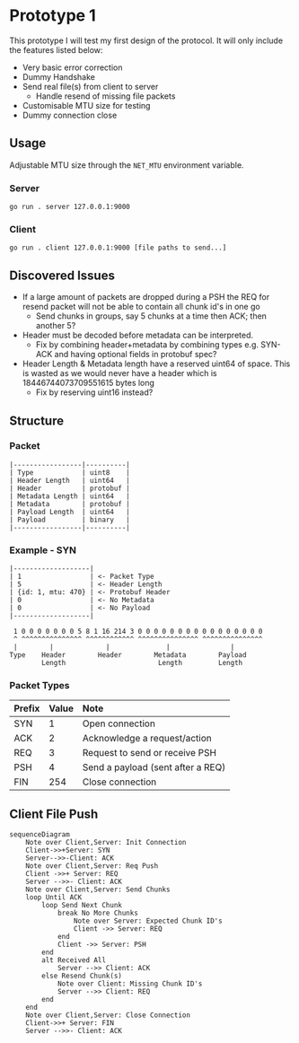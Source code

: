 # Prototype 1
This prototype I will test my first design of the protocol. It will only include the features listed below:

- Very basic error correction
- Dummy Handshake
- Send real file(s) from client to server
  - Handle resend of missing file packets
- Customisable MTU size for testing
- Dummy connection close

## Usage
Adjustable MTU size through the `NET_MTU` environment variable.

### Server

```
go run . server 127.0.0.1:9000
```

### Client

```
go run . client 127.0.0.1:9000 [file paths to send...]
```

## Discovered Issues
- If a large amount of packets are dropped during a PSH the REQ for resend packet will not be able to contain all chunk id's in one go
  - Send chunks in groups, say 5 chunks at a time then ACK; then another 5?
- Header must be decoded before metadata can be interpreted.
  - Fix by combining header+metadata by combining types e.g. SYN-ACK and having optional fields in protobuf spec?
- Header Length & Metadata length have a reserved uint64 of space. This is wasted as we would never have a header which is 18446744073709551615 bytes long
  - Fix by reserving uint16 instead?

## Structure
### Packet

```
|-----------------|----------|
| Type            | uint8    |
| Header Length   | uint64   |
| Header          | protobuf |
| Metadata Length | uint64   |
| Metadata        | protobuf |
| Payload Length  | uint64   |
| Payload         | binary   |
|-----------------|----------|
```

### Example - SYN

```
|-------------------|
| 1                 | <- Packet Type
| 5                 | <- Header Length
| {id: 1, mtu: 470} | <- Protobuf Header
| 0                 | <- No Metadata
| 0                 | <- No Payload
|-------------------|
```

```
 1 0 0 0 0 0 0 0 5 8 1 16 214 3 0 0 0 0 0 0 0 0 0 0 0 0 0 0 0 0
 ^ ^^^^^^^^^^^^^^^ ^^^^^^^^^^^^ ^^^^^^^^^^^^^^^ ^^^^^^^^^^^^^^^
 |        |             |              |               |
Type    Header        Header        Metadata        Payload
        Length                       Length         Length
```

### Packet Types

| Prefix | Value | Note                              |
| :----- | :---- | :-------------------------------- |
| SYN    | 1     | Open connection                   |
| ACK    | 2     | Acknowledge a request/action      |
| REQ    | 3     | Request to send or receive PSH    |
| PSH    | 4     | Send a payload (sent after a REQ) |
| FIN    | 254   | Close connection                  |


## Client File Push

```mermaid
sequenceDiagram
    Note over Client,Server: Init Connection
    Client->>+Server: SYN
    Server-->>-Client: ACK
    Note over Client,Server: Req Push
    Client ->>+ Server: REQ
    Server -->>- Client: ACK
    Note over Client,Server: Send Chunks
    loop Until ACK
        loop Send Next Chunk
            break No More Chunks
                Note over Server: Expected Chunk ID's
                Client ->> Server: REQ
            end
            Client ->> Server: PSH
        end
        alt Received All
            Server -->> Client: ACK
        else Resend Chunk(s)
            Note over Client: Missing Chunk ID's
            Server -->> Client: REQ
        end
    end
    Note over Client,Server: Close Connection
    Client->>+ Server: FIN
    Server -->>- Client: ACK
```
